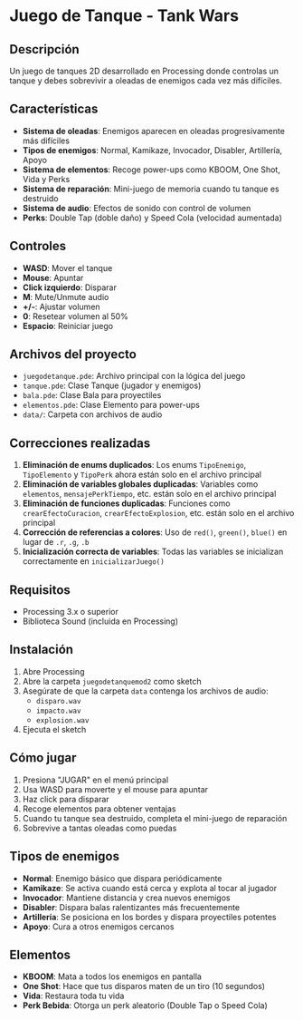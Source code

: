 # Juego de Tanque - Tank Wars

## Descripción
Un juego de tanques 2D desarrollado en Processing donde controlas un tanque y debes sobrevivir a oleadas de enemigos cada vez más difíciles.

## Características
- **Sistema de oleadas**: Enemigos aparecen en oleadas progresivamente más difíciles
- **Tipos de enemigos**: Normal, Kamikaze, Invocador, Disabler, Artillería, Apoyo
- **Sistema de elementos**: Recoge power-ups como KBOOM, One Shot, Vida y Perks
- **Sistema de reparación**: Mini-juego de memoria cuando tu tanque es destruido
- **Sistema de audio**: Efectos de sonido con control de volumen
- **Perks**: Double Tap (doble daño) y Speed Cola (velocidad aumentada)

## Controles
- **WASD**: Mover el tanque
- **Mouse**: Apuntar
- **Click izquierdo**: Disparar
- **M**: Mute/Unmute audio
- **+/-**: Ajustar volumen
- **0**: Resetear volumen al 50%
- **Espacio**: Reiniciar juego

## Archivos del proyecto
- `juegodetanque.pde`: Archivo principal con la lógica del juego
- `tanque.pde`: Clase Tanque (jugador y enemigos)
- `bala.pde`: Clase Bala para proyectiles
- `elementos.pde`: Clase Elemento para power-ups
- `data/`: Carpeta con archivos de audio

## Correcciones realizadas
1. **Eliminación de enums duplicados**: Los enums `TipoEnemigo`, `TipoElemento` y `TipoPerk` ahora están solo en el archivo principal
2. **Eliminación de variables globales duplicadas**: Variables como `elementos`, `mensajePerkTiempo`, etc. están solo en el archivo principal
3. **Eliminación de funciones duplicadas**: Funciones como `crearEfectoCuracion`, `crearEfectoExplosion`, etc. están solo en el archivo principal
4. **Corrección de referencias a colores**: Uso de `red()`, `green()`, `blue()` en lugar de `.r`, `.g`, `.b`
5. **Inicialización correcta de variables**: Todas las variables se inicializan correctamente en `inicializarJuego()`

## Requisitos
- Processing 3.x o superior
- Biblioteca Sound (incluida en Processing)

## Instalación
1. Abre Processing
2. Abre la carpeta `juegodetanquemod2` como sketch
3. Asegúrate de que la carpeta `data` contenga los archivos de audio:
   - `disparo.wav`
   - `impacto.wav`
   - `explosion.wav`
4. Ejecuta el sketch

## Cómo jugar
1. Presiona "JUGAR" en el menú principal
2. Usa WASD para moverte y el mouse para apuntar
3. Haz click para disparar
4. Recoge elementos para obtener ventajas
5. Cuando tu tanque sea destruido, completa el mini-juego de reparación
6. Sobrevive a tantas oleadas como puedas

## Tipos de enemigos
- **Normal**: Enemigo básico que dispara periódicamente
- **Kamikaze**: Se activa cuando está cerca y explota al tocar al jugador
- **Invocador**: Mantiene distancia y crea nuevos enemigos
- **Disabler**: Dispara balas ralentizantes más frecuentemente
- **Artillería**: Se posiciona en los bordes y dispara proyectiles potentes
- **Apoyo**: Cura a otros enemigos cercanos

## Elementos
- **KBOOM**: Mata a todos los enemigos en pantalla
- **One Shot**: Hace que tus disparos maten de un tiro (10 segundos)
- **Vida**: Restaura toda tu vida
- **Perk Bebida**: Otorga un perk aleatorio (Double Tap o Speed Cola) 